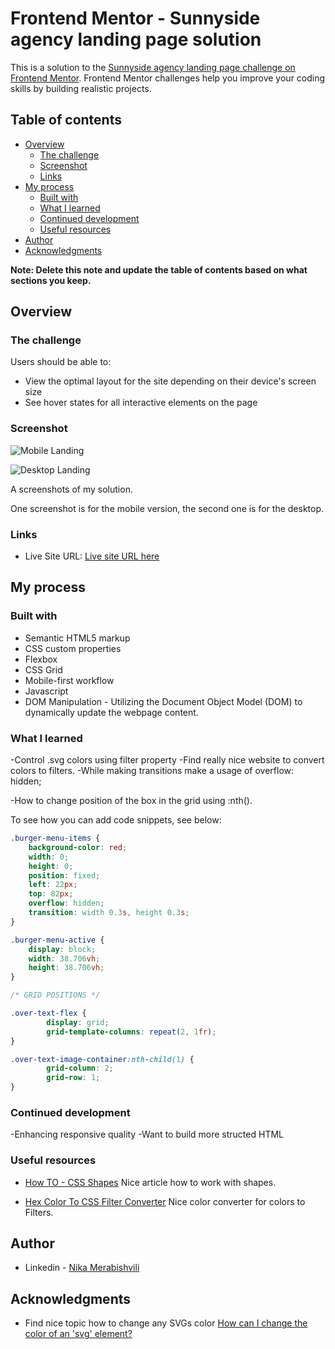 # Frontend Mentor - Sunnyside agency landing page solution

This is a solution to the [Sunnyside agency landing page challenge on Frontend Mentor](https://www.frontendmentor.io/challenges/sunnyside-agency-landing-page-7yVs3B6ef). Frontend Mentor challenges help you improve your coding skills by building realistic projects.

## Table of contents

- [Overview](#overview)
  - [The challenge](#the-challenge)
  - [Screenshot](#screenshot)
  - [Links](#links)
- [My process](#my-process)
  - [Built with](#built-with)
  - [What I learned](#what-i-learned)
  - [Continued development](#continued-development)
  - [Useful resources](#useful-resources)
- [Author](#author)
- [Acknowledgments](#acknowledgments)

**Note: Delete this note and update the table of contents based on what sections you keep.**

## Overview

### The challenge

Users should be able to:

- View the optimal layout for the site depending on their device's screen size
- See hover states for all interactive elements on the page

### Screenshot

![Mobile Landing](./Mobile-375-version)

![Desktop Landing](./Desktop-1440-version)

A screenshots of my solution.

One screenshot is for the mobile version, the second one is for the desktop.

### Links

- Live Site URL: [Live site URL here](https://radhd.github.io/Sunnyside-agency-landing-page/)


## My process

### Built with

- Semantic HTML5 markup
- CSS custom properties
- Flexbox
- CSS Grid
- Mobile-first workflow
- Javascript
- DOM Manipulation - Utilizing the Document Object Model (DOM) to dynamically update the webpage content.

### What I learned

-Control .svg colors using filter property
-Find really nice website to convert colors to filters.
-While making transitions make a usage of overflow: hidden; 

-How to change position of the box in the grid using :nth().

To see how you can add code snippets, see below:

```css
.burger-menu-items {
    background-color: red;
    width: 0;
    height: 0;
    position: fixed;
    left: 22px;
    top: 82px;
    overflow: hidden;
    transition: width 0.3s, height 0.3s;
}

.burger-menu-active {
    display: block;
    width: 38.706vh;
    height: 38.706vh;
}

/* GRID POSITIONS */

.over-text-flex {
        display: grid;
        grid-template-columns: repeat(2, 1fr);
}

.over-text-image-container:nth-child(1) {
        grid-column: 2;
        grid-row: 1;
}

```

### Continued development

-Enhancing responsive quality
-Want to build more structed HTML

### Useful resources

- [How TO - CSS Shapes](https://www.w3schools.com/howto/howto_css_shapes.asp) Nice article how to work with shapes.

- [Hex Color To CSS Filter Converter](https://angel-rs.github.io/css-color-filter-generator/) Nice color converter for colors to Filters.

## Author

- Linkedin - [Nika Merabishvili](https://www.linkedin.com/in/nikusha-merabishvili/)

## Acknowledgments

- Find nice topic how to change any SVGs color [How can I change the color of an 'svg' element?](https://stackoverflow.com/questions/22252472/how-can-i-change-the-color-of-an-svg-element)
